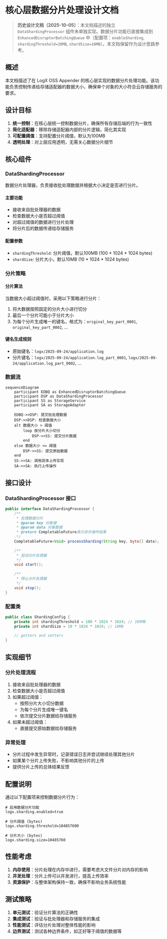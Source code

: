 # 核心层数据分片处理设计文档

> **历史设计文档（2025-10-05）**：本文档描述的独立 `DataShardingProcessor` 组件未单独实现。数据分片功能已直接集成到 `EnhancedDisruptorBatchingQueue` 中（配置项：`enableSharding`, `shardingThreshold=20MB`, `shardSize=10MB`）。本文档保留作为设计思路参考。

## 概述

本文档描述了在 LogX OSS Appender 的核心层实现的数据分片处理功能。该功能负责控制传递给存储适配器的数据大小，确保单个对象的大小符合云存储服务的要求。

## 设计目标

1. **统一控制**：在核心层统一控制数据分片，确保所有存储后端的行为一致性
2. **简化适配器**：移除存储适配器内部的分片逻辑，简化其实现
3. **可配置阈值**：支持配置分片阈值，默认为100MB
4. **透明处理**：对上层应用透明，无需关心数据分片细节

## 核心组件

### DataShardingProcessor
数据分片处理器，负责接收批处理数据并根据大小决定是否进行分片。

#### 主要功能
- 接收来自批处理器的数据
- 检查数据大小是否超过阈值
- 对超过阈值的数据进行分片处理
- 将分片后的数据传递给存储服务

#### 配置参数
- `shardingThreshold`: 分片阈值，默认100MB (100 * 1024 * 1024 bytes)
- `shardSize`: 分片大小，默认10MB (10 * 1024 * 1024 bytes)

### 分片策略

#### 分片算法
当数据大小超过阈值时，采用以下策略进行分片：
1. 将大数据按照固定的分片大小进行切分
2. 最后一个分片可能小于分片大小
3. 为每个分片生成唯一的键名，格式为：`original_key_part_0001`, `original_key_part_0002`, ...

#### 键名生成规则
- 原始键名：`logx/2025-09-24/application.log`
- 分片键名：`logx/2025-09-24/application.log_part_0001`, `logx/2025-09-24/application.log_part_0002`, ...

### 数据流

```mermaid
sequenceDiagram
    participant EDBQ as EnhancedDisruptorBatchingQueue
    participant DSP as DataShardingProcessor
    participant SS as StorageService
    participant SA as StorageAdapter

    EDBQ->>DSP: 提交批处理数据
    DSP->>DSP: 检查数据大小
    alt 数据大小 > 阈值
        loop 按分片大小切分
            DSP->>SS: 提交分片数据
        end
    else 数据大小 <= 阈值
        DSP->>SS: 提交原始数据
    end
    SS->>SA: 调用具体上传实现
    SA->>SA: 执行上传操作
```

## 接口设计

### DataShardingProcessor 接口

```java
public interface DataShardingProcessor {
    /**
     * 处理数据分片
     * @param key 对象键
     * @param data 对象数据
     * @return CompletableFuture表示异步操作结果
     */
    CompletableFuture<Void> processSharding(String key, byte[] data);
    
    /**
     * 启动分片处理器
     */
    void start();
    
    /**
     * 停止分片处理器
     */
    void stop();
}
```

### 配置类

```java
public class ShardingConfig {
    private int shardingThreshold = 100 * 1024 * 1024; // 100MB
    private int shardSize = 10 * 1024 * 1024; // 10MB
    
    // getters and setters
}
```

## 实现细节

### 分片处理流程

1. 接收来自批处理器的数据
2. 检查数据大小是否超过阈值
3. 如果超过阈值：
   - 按照分片大小切分数据
   - 为每个分片生成唯一键名
   - 依次提交分片数据给存储服务
4. 如果未超过阈值：
   - 直接提交原始数据给存储服务

### 异常处理

- 分片过程中发生异常时，记录错误日志并尝试继续处理其他分片
- 如果某个分片上传失败，不影响其他分片的上传
- 提供分片上传的总体结果反馈

## 配置说明

通过以下配置项来控制数据分片行为：

```properties
# 启用数据分片功能
logx.sharding.enabled=true

# 分片阈值 (bytes)
logx.sharding.threshold=104857600

# 分片大小 (bytes)
logx.sharding.size=10485760
```

## 性能考虑

1. **内存使用**：分片处理在内存中进行，需要考虑大文件分片对内存的影响
2. **并发处理**：分片上传可以并发进行，提高上传效率
3. **资源保护**：与整体架构保持一致，确保不影响业务系统性能

## 测试策略

1. **单元测试**：验证分片算法的正确性
2. **集成测试**：验证与批处理器和存储服务的集成
3. **性能测试**：评估分片处理对整体性能的影响
4. **边界测试**：测试各种边界条件，如正好等于阈值的数据等